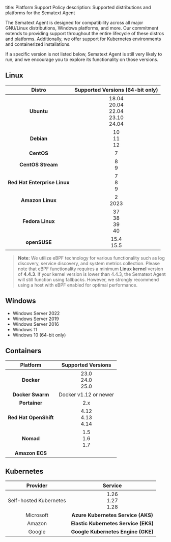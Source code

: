 title: Platform Support Policy
description: Supported distributions and platforms for the Sematext Agent

The Sematext Agent is designed for compatibility across all major GNU/Linux distributions, Windows platforms, and more. Our commitment extends to providing support throughout the entire lifecycle of these distros and platforms. Additionally, we offer support for Kubernetes environments and containerized installations.

If a specific version is not listed below, Sematext Agent is still very likely to run, and we encourage you to explore its functionality on those versions.

## Linux

| Distro | Supported Versions (64-bit only) |
|:-:|:-:|
| **Ubuntu** | 18.04<br>20.04<br>22.04<br>23.10<br>24.04 |
| **Debian** | 10<br>11<br>12 |
| **CentOS** | 7 |
| **CentOS Stream** | 8<br>9 |
| **Red Hat Enterprise Linux** | 7<br>8<br>9 |
| **Amazon Linux** | 2<br>2023 |
| **Fedora Linux** | 37<br>38<br>39<br>40 |
| **openSUSE** | 15.4<br>15.5 |

> **Note:** We utilize eBPF technology for various functionality such as log discovery, service discovery, and system metrics collection. Please note that eBPF functionality requires a minimum **Linux kernel** version of **4.4.3**. If your kernel version is lower than 4.4.3, the Sematext Agent will still function using fallbacks. However, we strongly recommend using a host with eBPF enabled for optimal performance.

## Windows

- Windows Server 2022
- Windows Server 2019
- Windows Server 2016
- Windows 11
- Windows 10 (64-bit only)

## Containers

| Platform | Supported Versions |
|:-:|:-:|
| **Docker** | 23.0<br>24.0<br>25.0 | 
| **Docker Swarm** | Docker v1.12 or newer | 
| **Portainer** | 2.x |
| **Red Hat OpenShift** | 4.12<br>4.13<br>4.14 | 
| **Nomad** | 1.5<br>1.6<br>1.7 | 
| **Amazon ECS** | |

## Kubernetes

| Provider | Service |
|:-:|:-:|
| Self-hosted Kubernetes | 1.26<br>1.27<br>1.28 |
| Microsoft | **Azure Kubernetes Service (AKS)** |
| Amazon | **Elastic Kubernetes Service (EKS)** |
| Google | **Google Kubernetes Engine (GKE)** |
